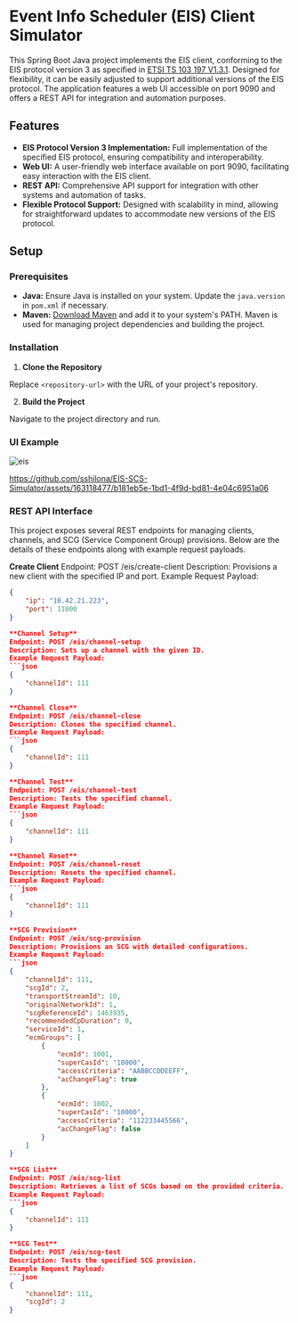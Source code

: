 # Event Info Scheduler (EIS) Client Simulator

This Spring Boot Java project implements the EIS client, conforming to the EIS protocol version 3 as specified in [ETSI TS 103 197 V1.3.1](https://www.etsi.org/deliver/etsi_ts/103100_103199/103197/01.03.01_60/ts_103197v010301p.pdf). Designed for flexibility, it can be easily adjusted to support additional versions of the EIS protocol. The application features a web UI accessible on port 9090 and offers a REST API for integration and automation purposes.

## Features

- **EIS Protocol Version 3 Implementation:** Full implementation of the specified EIS protocol, ensuring compatibility and interoperability.
- **Web UI:** A user-friendly web interface available on port 9090, facilitating easy interaction with the EIS client.
- **REST API:** Comprehensive API support for integration with other systems and automation of tasks.
- **Flexible Protocol Support:** Designed with scalability in mind, allowing for straightforward updates to accommodate new versions of the EIS protocol.

## Setup

### Prerequisites

- **Java:** Ensure Java is installed on your system. Update the `java.version` in `pom.xml` if necessary.
- **Maven:** [Download Maven](https://maven.apache.org/download.cgi) and add it to your system's PATH. Maven is used for managing project dependencies and building the project.

### Installation

1. **Clone the Repository**


Replace `<repository-url>` with the URL of your project's repository.

2. **Build the Project**

Navigate to the project directory and run.

### UI Example
![eis](https://github.com/sshilona/EIS-SCS-Simulator/assets/163118477/39f19695-8755-40cd-8b65-141685f896d1)




https://github.com/sshilona/EIS-SCS-Simulator/assets/163118477/b181eb5e-1bd1-4f9d-bd81-4e04c6951a06



### REST API Interface
This project exposes several REST endpoints for managing clients, channels, and SCG (Service Component Group) provisions. Below are the details of these endpoints along with example request payloads.

**Create Client**
Endpoint: POST /eis/create-client
Description: Provisions a new client with the specified IP and port.
Example Request Payload:
```json
{
    "ip": "10.42.21.223",
    "port": 11000
}

**Channel Setup**
Endpoint: POST /eis/channel-setup
Description: Sets up a channel with the given ID.
Example Request Payload:
```json
{
    "channelId": 111
}

**Channel Close**
Endpoint: POST /eis/channel-close
Description: Closes the specified channel.
Example Request Payload:
```json
{
    "channelId": 111
}

**Channel Test**
Endpoint: POST /eis/channel-test
Description: Tests the specified channel.
Example Request Payload:
```json
{
    "channelId": 111
}

**Channel Reset**
Endpoint: POST /eis/channel-reset
Description: Resets the specified channel.
Example Request Payload:
```json
{
    "channelId": 111
}

**SCG Provision**
Endpoint: POST /eis/scg-provision
Description: Provisions an SCG with detailed configurations.
Example Request Payload:
```json
{
    "channelId": 111,
    "scgId": 2,
    "transportStreamId": 10,
    "originalNetworkId": 1,
    "scgReferenceId": 1463935,
    "recommendedCpDuration": 0,
    "serviceId": 1,
    "ecmGroups": [
        {
            "ecmId": 1001,
            "superCasId": "10000",
            "accessCriteria": "AABBCCDDEEFF",
            "acChangeFlag": true
        },
        {
            "ecmId": 1002,
            "superCasId": "10000",
            "accessCriteria": "112233445566",
            "acChangeFlag": false
        }
    ]
}

**SCG List**
Endpoint: POST /eis/scg-list
Description: Retrieves a list of SCGs based on the provided criteria.
Example Request Payload:
```json
{
    "channelId": 111
}

**SCG Test**
Endpoint: POST /eis/scg-test
Description: Tests the specified SCG provision.
Example Request Payload:
```json
{
    "channelId": 111,
    "scgId": 2
}
